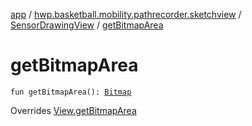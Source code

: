 [app](../../index.md) / [hwp.basketball.mobility.pathrecorder.sketchview](../index.md) / [SensorDrawingView](index.md) / [getBitmapArea](.)

# getBitmapArea

`fun getBitmapArea(): `[`Bitmap`](https://developer.android.com/reference/android/graphics/Bitmap.html)

Overrides [View.getBitmapArea](../-sensor-drawing-view-view-contract/-view/get-bitmap-area.md)

